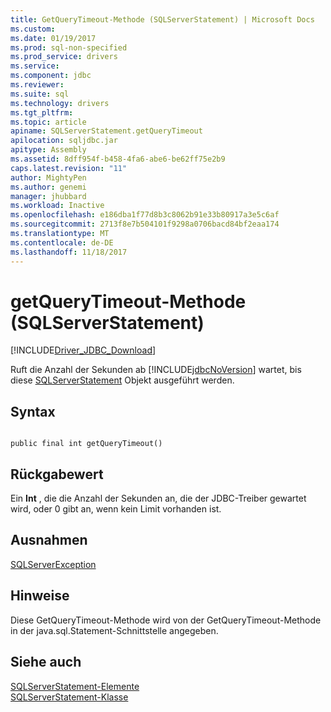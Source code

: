 ```yaml
---
title: GetQueryTimeout-Methode (SQLServerStatement) | Microsoft Docs
ms.custom: 
ms.date: 01/19/2017
ms.prod: sql-non-specified
ms.prod_service: drivers
ms.service: 
ms.component: jdbc
ms.reviewer: 
ms.suite: sql
ms.technology: drivers
ms.tgt_pltfrm: 
ms.topic: article
apiname: SQLServerStatement.getQueryTimeout
apilocation: sqljdbc.jar
apitype: Assembly
ms.assetid: 8dff954f-b458-4fa6-abe6-be62ff75e2b9
caps.latest.revision: "11"
author: MightyPen
ms.author: genemi
manager: jhubbard
ms.workload: Inactive
ms.openlocfilehash: e186dba1f77d8b3c8062b91e33b80917a3e5c6af
ms.sourcegitcommit: 2713f8e7b504101f9298a0706bacd84bf2eaa174
ms.translationtype: MT
ms.contentlocale: de-DE
ms.lasthandoff: 11/18/2017
---
```

# <a name="getquerytimeout-method-sqlserverstatement"></a>getQueryTimeout-Methode (SQLServerStatement)
[!INCLUDE[Driver_JDBC_Download](../../../includes/driver_jdbc_download.md)]

  Ruft die Anzahl der Sekunden ab [!INCLUDE[jdbcNoVersion](../../../includes/jdbcnoversion_md.md)] wartet, bis diese [SQLServerStatement](../../../connect/jdbc/reference/sqlserverstatement-class.md) Objekt ausgeführt werden.  
  
## <a name="syntax"></a>Syntax  
  
```  
  
public final int getQueryTimeout()  
```  
  
## <a name="return-value"></a>Rückgabewert  
 Ein **Int** , die die Anzahl der Sekunden an, die der JDBC-Treiber gewartet wird, oder 0 gibt an, wenn kein Limit vorhanden ist.  
  
## <a name="exceptions"></a>Ausnahmen  
 [SQLServerException](../../../connect/jdbc/reference/sqlserverexception-class.md)  
  
## <a name="remarks"></a>Hinweise  
 Diese GetQueryTimeout-Methode wird von der GetQueryTimeout-Methode in der java.sql.Statement-Schnittstelle angegeben.  
  
## <a name="see-also"></a>Siehe auch  
 [SQLServerStatement-Elemente](../../../connect/jdbc/reference/sqlserverstatement-members.md)   
 [SQLServerStatement-Klasse](../../../connect/jdbc/reference/sqlserverstatement-class.md)  
  
  
